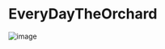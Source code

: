 # EveryDayTheOrchard
![image](https://github.com/liqungang/zirs/tree/master/EveryDayTheOrchard/Images/1.jpg )  

